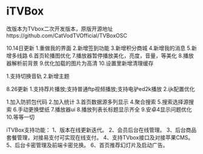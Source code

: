 # iTVBox
改版本为TVbox二次开发版本，原版开源地址https://github.com/CatVodTVOfficial/TVBoxOSC





10.14日更新
1.重做我的界面
2.新增签到功能
3.新增积分商城
4.新增我的消息
5.新增多线路
6.首页轮播图优化
7.播放器暂停播放美化，亮度，音量，等美化
8.播放器解析前背景
9.优化加载的图片为高清
10.设置里新增清理缓存


1.支持切换音轨
2.新增主题


8.26更新 
1.支持荐片播放;支持普通ftp视频播放;支持电驴ed2k播放
2.ijk配置优化



1.加入防抓包代码
2.加入统计
3.首页数据源多列显示
4.聚合搜索
5.搜索选择源搜索
6.手动更换壁纸
7.播放器ui
8.播放列表长标题显示齐全
9.安卓4显示问题优化
10.等等一切

iTVBox支持功能：
1、版本在线更新迭代。
2、会员后台在线管理。
3、后台商品套餐管理，对接易支付可实现在线支付。
4、支持TVbox接口及对接苹果CMS。
5、后台卡密管理及前端卡密兑换。
6、首页推荐幻灯片及启动广告。
